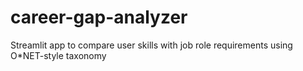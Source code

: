 # career-gap-analyzer
Streamlit app to compare user skills with job role requirements using O*NET-style taxonomy
